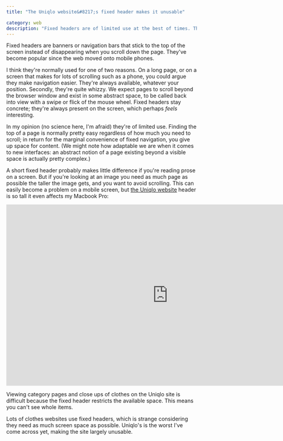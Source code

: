```yaml
---
title: "The Uniqlo website&#8217;s fixed header makes it unusable"

category: web
description: "Fixed headers are of limited use at the best of times. The Uniqlo website's header obscures more than half of my laptop's screen, thereby making the website virtually useless."
---
```


Fixed headers are banners or navigation bars that stick to the top of the screen instead of disappearing when you scroll down the page. They've become  popular since the web moved onto mobile phones.

I think they're normally used for one of two reasons. On a long page, or on a screen that makes for lots of scrolling such as a phone, you could argue they make navigation easier. They're always available, whatever your position. Secondly, they're quite whizzy. We expect pages to scroll beyond the browser window and exist in some abstract space, to be called back into view with a swipe or flick of the mouse wheel. Fixed headers stay concrete; they're always present on the screen, which perhaps _feels_ interesting.

In my opinion (no science here, I'm afraid) they're of limited use. Finding the top of a page is normally pretty easy regardless of how much you need to scroll; in return for the marginal convenience of fixed navigation, you give up space for content. (We might note how adaptable we are when it comes to new interfaces: an abstract notion of a page existing beyond a visible space is actually pretty complex.)

A short fixed header probably makes little difference if you're reading prose on a screen. But if you're looking at an image you need as much page as possible the taller the image gets, and you want to avoid scrolling. This can easily become a problem on a mobile screen, but [the Uniqlo website](https://www.uniqlo.com/uk/en/home/) header is so tall it even affects my Macbook Pro:

<div class="vid">

<iframe width="853" height="480" src="https://www.youtube-nocookie.com/embed/JUq5_Lq3QRA?rel=0&amp;controls=0&amp;showinfo=0" frameborder="0" allowfullscreen></iframe>

</div>

<p class="lh-title f6 mt0 c-secondary">Viewing category pages and close ups of clothes on the Uniqlo site is difficult because the fixed header restricts the available space. This means you can't see whole items.</p>

Lots of clothes websites use fixed headers, which is strange considering they need as much screen space as possible. Uniqlo's is the worst I've come across yet, making the site largely unusable.
